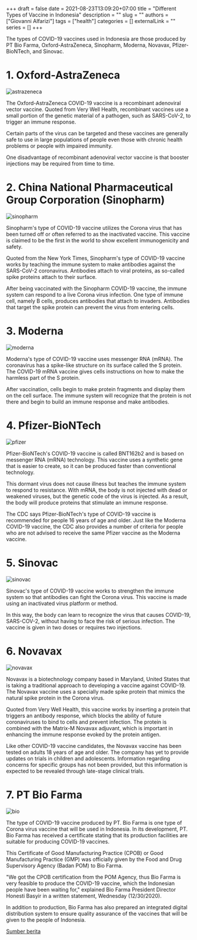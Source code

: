 +++ 
draft = false
date = 2021-08-23T13:09:20+07:00
title = "Different Types of Vaccine in Indonesia"
description = ""
slug = ""
authors = ["Giovanni Alfarizi"]
tags = ["health"]
categories = []
externalLink = ""
series = []
+++

The types of COVID-19 vaccines used in Indonesia are those produced by PT Bio Farma, Oxford-AstraZeneca, Sinopharm, Moderna, Novavax, Pfizer-BioNTech, and Sinovac.

# 1. Oxford-AstraZeneca

![astrazeneca](../../../images/vaccine/astra.jpg)

The Oxford-AstraZeneca COVID-19 vaccine is a recombinant adenoviral vector vaccine. Quoted from Very Well Health, recombinant vaccines use a small portion of the genetic material of a pathogen, such as SARS-CoV-2, to trigger an immune response.

Certain parts of the virus can be targeted and these vaccines are generally safe to use in large populations of people even those with chronic health problems or people with impaired immunity.

One disadvantage of recombinant adenoviral vector vaccine is that booster injections may be required from time to time.

# 2. China National Pharmaceutical Group Corporation (Sinopharm)

![sinopharm](../../../images/vaccine/sinopharm.jpg)

Sinopharm's type of COVID-19 vaccine utilizes the Corona virus that has been turned off or often referred to as the inactivated vaccine. This vaccine is claimed to be the first in the world to show excellent immunogenicity and safety.

Quoted from the New York Times, Sinopharm's type of COVID-19 vaccine works by teaching the immune system to make antibodies against the SARS-CoV-2 coronavirus. Antibodies attach to viral proteins, as so-called spike proteins attach to their surface.

After being vaccinated with the Sinopharm COVID-19 vaccine, the immune system can respond to a live Corona virus infection. One type of immune cell, namely B cells, produces antibodies that attach to invaders. Antibodies that target the spike protein can prevent the virus from entering cells.

# 3. Moderna

![moderna](../../../images/vaccine/moderna.jpg)

Moderna's type of COVID-19 vaccine uses messenger RNA (mRNA). The coronavirus has a spike-like structure on its surface called the S protein. The COVID-19 mRNA vaccine gives cells instructions on how to make the harmless part of the S protein.

After vaccination, cells begin to make protein fragments and display them on the cell surface. The immune system will recognize that the protein is not there and begin to build an immune response and make antibodies.

# 4. Pfizer-BioNTech

![pfizer](../../../images/vaccine/pfizer.jpg)

Pfizer-BioNTech's COVID-19 vaccine is called BNT162b2 and is based on messenger RNA (mRNA) technology. This vaccine uses a synthetic gene that is easier to create, so it can be produced faster than conventional technology.

This dormant virus does not cause illness but teaches the immune system to respond to resistance. With mRNA, the body is not injected with dead or weakened viruses, but the genetic code of the virus is injected. As a result, the body will produce proteins that stimulate an immune response.

The CDC says Pfizer-BioNTech's type of COVID-19 vaccine is recommended for people 16 years of age and older. Just like the Moderna COVID-19 vaccine, the CDC also provides a number of criteria for people who are not advised to receive the same Pfizer vaccine as the Moderna vaccine.

# 5. Sinovac

![sinovac](../../../images/vaccine/sinovac.webp)

Sinovac's type of COVID-19 vaccine works to strengthen the immune system so that antibodies can fight the Corona virus. This vaccine is made using an inactivated virus platform or method.

In this way, the body can learn to recognize the virus that causes COVID-19, SARS-COV-2, without having to face the risk of serious infection. The vaccine is given in two doses or requires two injections.

# 6. Novavax

![novavax](../../../images/vaccine/novavax.jpg)

Novavax is a biotechnology company based in Maryland, United States that is taking a traditional approach to developing a vaccine against COVID-19. The Novavax vaccine uses a specially made spike protein that mimics the natural spike protein in the Corona virus.

Quoted from Very Well Health, this vaccine works by inserting a protein that triggers an antibody response, which blocks the ability of future coronaviruses to bind to cells and prevent infection. The protein is combined with the Matrix-M Novavax adjuvant, which is important in enhancing the immune response evoked by the protein antigen.

Like other COVID-19 vaccine candidates, the Novavax vaccine has been tested on adults 18 years of age and older. The company has yet to provide updates on trials in children and adolescents. Information regarding concerns for specific groups has not been provided, but this information is expected to be revealed through late-stage clinical trials.

# 7. PT Bio Farma

![bio](../../../images/vaccine/biopharm.jpg)

The type of COVID-19 vaccine produced by PT. Bio Farma is one type of Corona virus vaccine that will be used in Indonesia. In its development, PT. Bio Farma has received a certificate stating that its production facilities are suitable for producing COVID-19 vaccines.

This Certificate of Good Manufacturing Practice (CPOB) or Good Manufacturing Practice (GMP) was officially given by the Food and Drug Supervisory Agency (Badan POM) to Bio Farma.

"We got the CPOB certification from the POM Agency, thus Bio Farma is very feasible to produce the COVID-19 vaccine, which the Indonesian people have been waiting for," explained Bio Farma President Director Honesti Basyir in a written statement, Wednesday (12/30/2020).

In addition to production, Bio Farma has also prepared an integrated digital distribution system to ensure quality assurance of the vaccines that will be given to the people of Indonesia.

[Sumber berita](https://health.detik.com/berita-detikhealth/d-5324558/beda-7-jenis-vaksin-covid-19-yang-akan-dipakai-di-indonesia?single)
